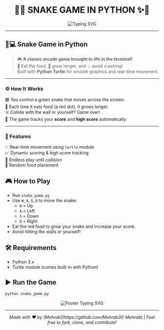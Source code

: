 <h1 align="center">
  🐍✨ SNAKE GAME IN PYTHON ✨🐍  
</h1>

<p align="center">
  <img src="https://readme-typing-svg.herokuapp.com?font=Fira+Code&weight=700&size=23&duration=3000&pause=1000&color=F72C2C&center=true&vCenter=true&width=435&lines=Eat+%F0%9F%8D%8E+Grow+%F0%9F%90%8D+Survive+%E2%9C%85;Built+in+Python+with+Turtle+%F0%9F%A7%A0;Classic+arcade+fun+reimagined+%F0%9F%8E%AE" alt="Typing SVG" />
</p>

---

## 🐍💻 Snake Game in Python

> 🎮 **A classic arcade game brought to life in the terminal!**  
> 🍎 Eat the food, 🐍 grow longer, and 💥 avoid crashing!  
> Built with **Python Turtle** for smooth graphics and real-time movement.  

---

### ⚙️ How It Works

🟩 You control a green snake that moves across the screen.  
🍒 Each time it eats food (a red dot), it grows longer.  
☠️ Collide with the wall or yourself? Game over!  
💯 The game tracks your **score** and **high score** automatically.

---

### 🚀 Features

✨ Real-time movement using `turtle` module  
📈 Dynamic scoring & high score tracking  
🔁 Endless play until collision  
🎯 Random food placement 

## 🎮 How to Play

- Run `snake_game.py`
- Use `W`, `A`, `S`, `D` to move the snake:
  - `W` = Up
  - `A` = Left
  - `S` = Down
  - `D` = Right
- Eat the red food to grow your snake and increase your score.
- Avoid hitting the walls or yourself!

## 🛠️ Requirements

- Python 3.x
- Turtle module (comes built-in with Python)

## ▶️ Run the Game

```bash
python snake_game.py
```


<p align="center">
  <img src="https://readme-typing-svg.herokuapp.com?font=Fira+Code&weight=700&size=24&duration=4000&pause=1000&color=F72C2C&center=true&vCenter=true&width=435&lines=Thank+you+for+playing!+%F0%9F%98%80;Have+fun+and+keep+coding+%F0%9F%90%8D%F0%9F%91%8D;Check+out+my+other+projects+%F0%9F%92%BB" alt="Footer Typing SVG" />
</p>

---

<p align="center">
  <em>Made with ❤️ by [Mehrab](https://github.com/Mehrab30-Mehrab) | Feel free to fork, clone, and contribute!</em>
</p>

